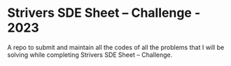 # Strivers SDE Sheet – Challenge - 2023
 A repo to submit and maintain all the codes of all the problems that I will be solving while completing Strivers SDE Sheet – Challenge.

